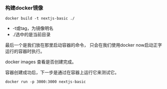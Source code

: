 ### 构建docker镜像
```
docker build -t nextjs-basic ./
```
- -t或tag，为镜像明名
- ./选中的是当前目录

最后一个是我们放在那里启动容器的命令，
只会在我们使用docker now启动正字运行的容器时执行。

docker images
查看是否创建完成。

容器创建成功后，下一步是通过在容器上运行它来测试它。
```
docker run -p 3000:3000 nextjs-basic
```
